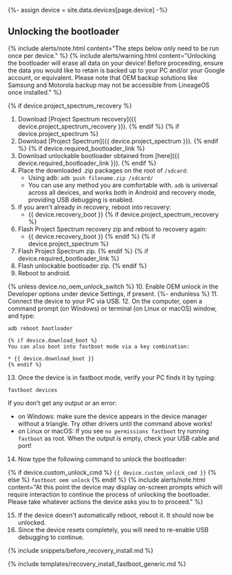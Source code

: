 {%- assign device = site.data.devices[page.device] -%}

## Unlocking the bootloader

{% include alerts/note.html content="The steps below only need to be run once per device." %}
{% include alerts/warning.html content="Unlocking the bootloader will erase all data on your device!
Before proceeding, ensure the data you would like to retain is backed up to your PC and/or your Google account, or equivalent. Please note that OEM backup solutions like Samsung and Motorola backup may not be accessible from LineageOS once installed." %}

{% if device.project_spectrum_recovery %}
1. Download [Project Spectrum recovery]({{ device.project_spectrum_recovery }}).
{% endif %}
{% if device.project_spectrum %}
2. Download [Project Spectrum]({{ device.project_spectrum }}).
{% endif %}
{% if device.required_bootloader_link %}
3. Download unlockable bootloader obtained from [here]({{ device.required_bootloader_link }}).
{% endif %}
4. Place the downloaded .zip packages on the root of `/sdcard`:
    * Using adb: `adb push filename.zip /sdcard/`
    * You can use any method you are comfortable with. `adb` is universal across all devices, and works both in Android and recovery mode, providing
        USB debugging is enabled.
5. If you aren't already in recovery, reboot into recovery:
    * {{ device.recovery_boot }}
{% if device.project_spectrum_recovery %}
6. Flash Project Spectrum recovery zip and reboot to recovery again:
    * {{ device.recovery_boot }}
{% endif %}
{% if device.project_spectrum %}
7. Flash Project Spectrum zip.
{% endif %}
{% if device.required_bootloader_link %}
8. Flash unlockable bootloader zip.
{% endif %}
9. Reboot to android.

{% unless device.no_oem_unlock_switch %}
10. Enable OEM unlock in the Developer options under device Settings, if present.
{%- endunless %}
11. Connect the device to your PC via USB.
12. On the computer, open a command prompt (on Windows) or terminal (on Linux or macOS) window, and type:
```
adb reboot bootloader
```
    {% if device.download_boot %}
    You can also boot into fastboot mode via a key combination:

    * {{ device.download_boot }}
    {% endif %}
13. Once the device is in fastboot mode, verify your PC finds it by typing:
```
fastboot devices
```
  If you don't get any output or an error:
   * on Windows: make sure the device appears in the device manager without a triangle. Try other drivers until the command above works!
   * on Linux or macOS: If you see `no permissions fastboot` try running `fastboot` as root. When the output is empty, check your USB cable and port!
14. Now type the following command to unlock the bootloader:

{% if device.custom_unlock_cmd %}
    ```
{{ device.custom_unlock_cmd }}
    ```
{% else %}
    ```
fastboot oem unlock
    ```
{% endif %}
    {% include alerts/note.html content="At this point the device may display on-screen prompts which will require interaction to continue the process of unlocking the bootloader. Please take whatever actions the device asks you to to proceed." %}

15. If the device doesn't automatically reboot, reboot it. It should now be unlocked.
16. Since the device resets completely, you will need to re-enable USB debugging to continue.

{% include snippets/before_recovery_install.md %}

{% include templates/recovery_install_fastboot_generic.md %}
